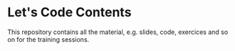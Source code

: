 # Let's Code Contents
This repository contains all the material, e.g. slides, code, exercices and so on for the training sessions.
